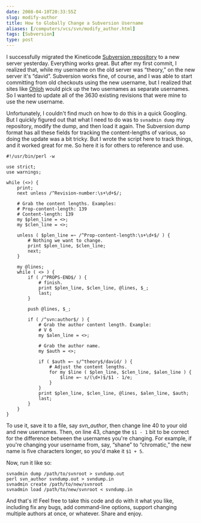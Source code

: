 ```yaml
--- 
date: 2008-04-10T20:33:55Z
slug: modify-author
title: How to Globally Change a Subversion Username
aliases: [/computers/vcs/svn/modify_author.html]
tags: [Subversion]
type: post
---
```


I successfully migrated the Kineticode [Subversion repository] to a new server
yesterday. Everything works great. But after my first commit, I realized that,
while my username on the old server was “theory,” on the new server it's
“david”. Subversion works fine, of course, and I was able to start committing
from old checkouts using the new username, but I realized that sites like
[Ohloh] would pick up the two usernames as separate usernames. So I wanted to
update all of the 3630 existing revisions that were mine to use the new
username.

Unfortunately, I couldn't find much on how to do this in a quick Googling. But I
quickly figured out that what I need to do was to `svnadmin dump` my repository,
modify the dump, and then load it again. The Subversion dump format has all
these fields for tracking the content-lengths of various, so doing the update
was a bit tricky. But I wrote the script here to track things, and it worked
great for me. So here it is for others to reference and use.

    #!/usr/bin/perl -w

    use strict;
    use warnings;

    while (<>) {
        print;
        next unless /^Revision-number:\s+\d+$/;

        # Grab the content lengths. Examples:
        # Prop-content-length: 139
        # Content-length: 139
        my $plen_line = <>;
        my $clen_line = <>;

        unless ( $plen_line =~ /^Prop-content-length:\s+\d+$/ ) {
            # Nothing we want to change.
            print $plen_line, $clen_line;
            next;
        }

        my @lines;
        while ( <> ) {
            if ( /^PROPS-END$/ ) {
                # finish.
                print $plen_line, $clen_line, @lines, $_;
                last;
            }

            push @lines, $_;

            if ( /^svn:author$/ ) {
                # Grab the author content length. Example:
                # V 6
                my $alen_line = <>;

                # Grab the author name.
                my $auth = <>;

                if ( $auth =~ s/^theory$/david/ ) {
                    # Adjust the content lengths.
                    for my $line ( $plen_line, $clen_line, $alen_line ) {
                        $line =~ s/(\d+)$/$1 - 1/e;
                    }
                }
                print $plen_line, $clen_line, @lines, $alen_line, $auth;
                last;
            }
        }
    }

To use it, save it to a file, say *svn\_author*, then change line 40 to your old
and new usernames. Then, on line 43, change the `$1 - 1` bit to be correct for
the difference between the usernames you're changing. For example, if you're
changing your username from, say, “shane” to “chromatic,” the new name is five
characters longer, so you'd make it `$1 + 5`.

Now, run it like so:

    svnadmin dump /path/to/svnroot > svndump.out
    perl svn_author svndump.out > svndump.in
    svnadmin create /path/to/new/svnroot
    svnadmin load /path/to/new/svnroot < svndump.in

And that's it! Feel free to take this code and do with it what you like,
including fix any bugs, add command-line options, support changing multiple
authors at once, or whatever. Share and enjoy.

  [Subversion repository]: https://svn.kineticode.com/
    "The Kineticode Subversion repository"
  [Ohloh]: http://www.ohloh.net/ "ohloh, the open source network"
